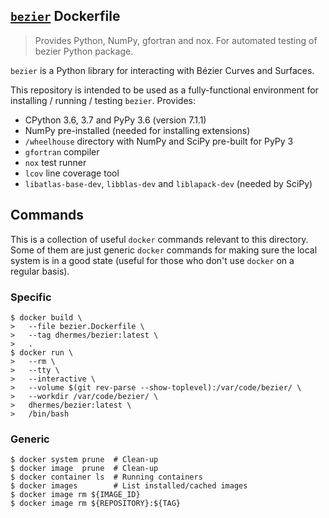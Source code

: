 ## [`bezier`][1] Dockerfile

> Provides Python, NumPy, gfortran and nox. For automated testing of bezier Python package.

`bezier` is a Python library for interacting with B&#xe9;zier Curves and Surfaces.

This repository is intended to be used as a fully-functional environment for installing / running / testing `bezier`. Provides:

- CPython 3.6, 3.7 and PyPy 3.6 (version 7.1.1)
- NumPy pre-installed (needed for installing extensions)
- `/wheelhouse` directory with NumPy and SciPy pre-built for PyPy 3
- `gfortran` compiler
- `nox` test runner
- `lcov` line coverage tool
- `libatlas-base-dev`, `libblas-dev` and `liblapack-dev` (needed by SciPy)

## Commands

This is a collection of useful `docker` commands relevant to
this directory. Some of them are just generic `docker` commands
for making sure the local system is in a good state (useful
for those who don't use `docker` on a regular basis).

### Specific

```
$ docker build \
>   --file bezier.Dockerfile \
>   --tag dhermes/bezier:latest \
>   .
$ docker run \
>   --rm \
>   --tty \
>   --interactive \
>   --volume $(git rev-parse --show-toplevel):/var/code/bezier/ \
>   --workdir /var/code/bezier/ \
>   dhermes/bezier:latest \
>   /bin/bash
```

### Generic

```
$ docker system prune  # Clean-up
$ docker image  prune  # Clean-up
$ docker container ls  # Running containers
$ docker images        # List installed/cached images
$ docker image rm ${IMAGE_ID}
$ docker image rm ${REPOSITORY}:${TAG}
```

[1]: https://hub.docker.com/r/dhermes/bezier/
